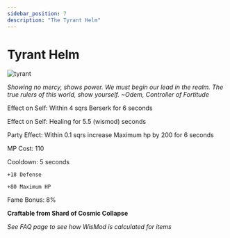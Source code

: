 ```yaml
---
sidebar_position: 7
description: "The Tyrant Helm"
---
```


# Tyrant Helm

![tyrant](https://cdn.discordapp.com/attachments/1187552567295758487/1190508887099588720/Tyrant_Helm.png?ex=65a20ecd&is=658f99cd&hm=1691be8fd4f1ea0b8461cb1a8209d49b61105dc51ac325f300ae70fff657d3a6&)

<i>Showing no mercy, shows power. We must begin our lead in the realm. The true rulers of this world, show yourself. ~Odem, Controller of Fortitude</i>

Effect on Self: Within 4 sqrs Berserk for 6 seconds

Effect on Self: Healing for 5.5 (wismod) seconds

Party Effect: Within 0.1 sqrs increase Maximum hp by 200 for 6 seconds

MP Cost: 110

Cooldown: 5 seconds

    +18 Defense
    
    +80 Maximum HP

Fame Bonus: 8%

**Craftable from Shard of Cosmic Collapse**

*See FAQ page to see how WisMod is calculated for items*
